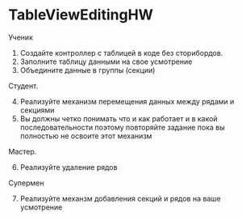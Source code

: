 # TableViewEditingHW

Ученик

1. Создайте контроллер с таблицей в коде без сторибордов.
2. Заполните таблицу данными на свое усмотрение
3. Объедините данные в группы (секции)

Студент.

4. Реализуйте механизм перемещения данных между рядами и секциями
5. Вы должны четко понимать что и как работает и в какой последовательности поэтому повторяйте задание пока вы полностью не освоите этот механизм

Мастер.

6. Реализуйте удаление рядов

Супермен

7. Реализуйте механзм добавления секций и рядов на ваше усмотрение
